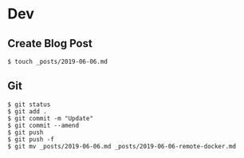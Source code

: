 # Dev

## Create Blog Post
    $ touch _posts/2019-06-06.md

## Git
    $ git status
    $ git add .
    $ git commit -m "Update"
    $ git commit --amend
    $ git push
    $ git push -f
    $ git mv _posts/2019-06-06.md _posts/2019-06-06-remote-docker.md
